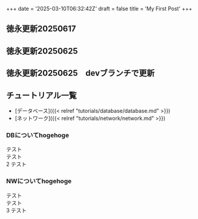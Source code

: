 +++
date = '2025-03-10T06:32:42Z'
draft = false
title = 'My First Post'
+++


## 徳永更新20250617

## 徳永更新20250625

## 徳永更新20250625　devブランチで更新

## チュートリアル一覧



- [データベース]({{< relref "tutorials/database/database.md" >}})
- [ネットワーク]({{< relref "tutorials/network/network.md" >}})


### DBについてhogehoge
テスト<br>
テスト<br>2
テスト<br>


### NWについてhogehoge
テスト<br>
テスト<br>3
テスト<br>

